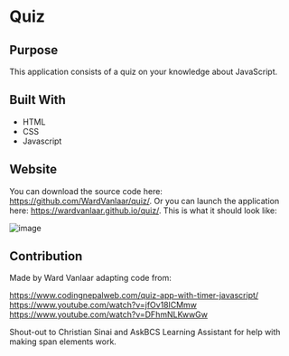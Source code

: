 # Quiz

## Purpose
This application consists of a quiz on your knowledge about JavaScript.

## Built With
* HTML
* CSS
* Javascript

## Website
You can download the source code here: https://github.com/WardVanlaar/quiz/.
Or you can launch the application here: https://wardvanlaar.github.io/quiz/.
This is what it should look like:

![image](https://user-images.githubusercontent.com/91222837/145643592-bfe699be-2b93-430d-9d5d-971380cd7b04.png)

## Contribution
Made by Ward Vanlaar adapting code from: 

https://www.codingnepalweb.com/quiz-app-with-timer-javascript/
https://www.youtube.com/watch?v=jfOv18lCMmw
https://www.youtube.com/watch?v=DFhmNLKwwGw

Shout-out to Christian Sinai and AskBCS Learning Assistant for help with making span elements work.
